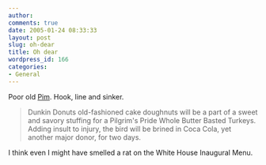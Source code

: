 ```yaml
---
author:
comments: true
date: 2005-01-24 08:33:33
layout: post
slug: oh-dear
title: Oh dear
wordpress_id: 166
categories:
- General
---
```


Poor old [Pim](http://chezpim.typepad.com/blogs/2005/01/the_inaugural_m.html). Hook, line and sinker.

> Dunkin Donuts old-fashioned cake doughnuts will be a part of a sweet and savory stuffing for a Pilgrim's Pride Whole Butter Basted Turkeys. Adding insult to injury, the bird will be brined in Coca Cola, yet another major donor, for two days.

I think even I might have smelled a rat on the White House Inaugural Menu.
